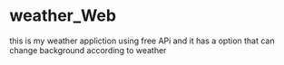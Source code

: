 # weather_Web
this is my weather appliction using free APi  and it has a option that can change background according to weather
